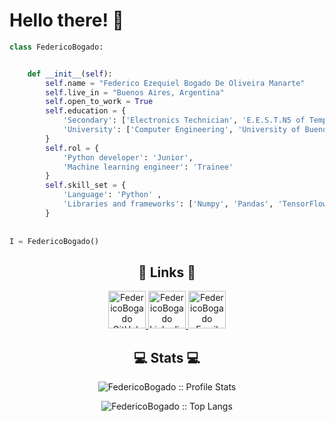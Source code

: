 # Hello there! 👋

```python
class FedericoBogado:


    def __init__(self):
        self.name = "Federico Ezequiel Bogado De Oliveira Manarte"
        self.live_in = "Buenos Aires, Argentina"
        self.open_to_work = True
        self.education = {
            'Secondary': ['Electronics Technician', 'E.E.S.T.N5 of Temperley "2 De Abril"', '2015-2021'],
            'University': ['Computer Engineering', 'University of Buenos Aires', '2022-present']
        }
        self.rol = {
            'Python developer': 'Junior',
            'Machine learning engineer': 'Trainee'
        }
        self.skill_set = {
            'Language': 'Python' ,
            'Libraries and frameworks': ['Numpy', 'Pandas', 'TensorFlow']
        }
        
        
I = FedericoBogado()
```

<h2 align="center">🔗 Links 🔗</h2>

<p align="center">
  <a href="https://github.com/FedericoBogado">
    <img src="https://www.vectorlogo.zone/logos/github/github-tile.svg" alt="FedericoBogado GitHub" height="60" width="60">
  </a>

  <a href="https://www.linkedin.com/in/federico-bogado/">
    <img src="https://www.vectorlogo.zone/logos/linkedin/linkedin-tile.svg" alt="FedericoBogado Linkedin" height="60" width="60">
  </a>
    
  <a href="mailto:bogadofedericoezequiel@gmail.com">
    <img alt="FedericoBogado Email" src="https://www.vectorlogo.zone/logos/gmail/gmail-tile.svg" height="60" width="60">
  </a>
</p>

<h2 align="center">💻 Stats 💻</h2>

<p align="center"><img src="https://github-readme-stats.vercel.app/api?username=FedericoBogado&show_icons=true&title_color=009929&icon_color=009929&text_color=413e40&bg_color=121012" alt="FedericoBogado :: Profile Stats" /></p>

<p align="center"><img src="https://github-readme-stats.vercel.app/api/top-langs/?username=FedericoBogado&langs_count=10&theme=tokyonight&layout=compact&title_color=009929&bg_color=121012" alt="FedericoBogado :: Top Langs" /></p>
